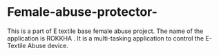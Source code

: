 # Female-abuse-protector-
This is a part of E textile base female abuse project. The name of the application is ROKKHA . It is a multi-tasking application to control the E-Textile Abuse device. 

